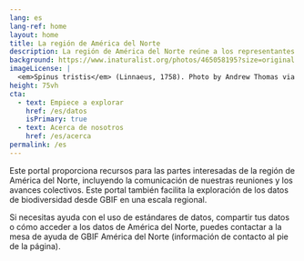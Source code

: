```yaml
---
lang: es
lang-ref: home
layout: home
title: La región de América del Norte
description: La región de América del Norte reúne a los representantes de Nodos de GBIF, las instancias del IPT y otras organizaciones y partes interesadas para inspirar la colaboración y la discusión de los objetivos, retos y oportunidades.
background: https://www.inaturalist.org/photos/465058195?size=original.jpg
imageLicense: |
  <em>Spinus tristis</em> (Linnaeus, 1758). Photo by Andrew Thomas via [iNaturalist](https://www.inaturalist.org/observations/259118022)
height: 75vh
cta:
  - text: Empiece a explorar
    href: /es/datos
    isPrimary: true
  - text: Acerca de nosotros
    href: /es/acerca
permalink: /es
---
```


Este portal proporciona recursos para las partes interesadas de la región de América del Norte, incluyendo la comunicación de nuestras reuniones y los avances colectivos. Este portal también facilita la exploración de los datos de biodiversidad desde GBIF en una escala regional.

Si necesitas ayuda con el uso de estándares de datos, compartir tus datos o cómo acceder a los datos de América del Norte, puedes contactar a la mesa de ayuda de GBIF América del Norte (información de contacto al pie de la página).